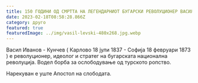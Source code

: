 ```yaml
---
title: 150 ГОДИНИ ОД СМРТТА НА ЛЕГЕНДАРНИОТ БУГАРСКИ РЕВОЛУЦИОНЕР ВАСИЛ ЛЕВСКИ!
date: 2023-02-18T08:58:28.866Z
category: друго
featured: true
featuredImage: ../img/vasil-levski-480x268.jpg.webp
---
```


Васил Иванов - Кунчев ( Карлово 18 јули 1837 - Софија 18 февруари 1873 ) е револуционер, идеолог и стратег на бугарската национална револуција. Водел борба за ослободување од турското ропство.

Нарекуван е уште Апостол на слободата.
